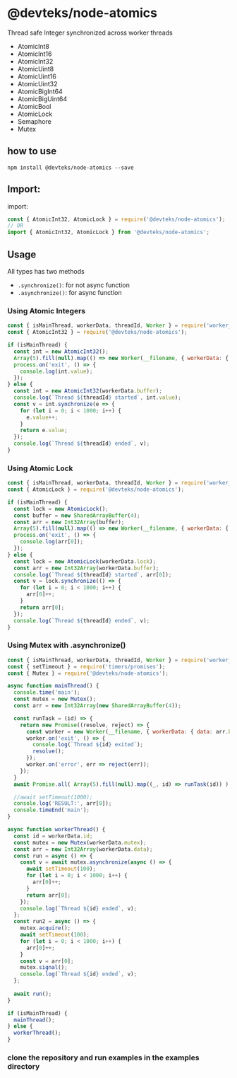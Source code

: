 # @devteks/node-atomics

Thread safe Integer
synchronized across worker threads

- AtomicInt8
- AtomicInt16
- AtomicInt32
- AtomicUint8
- AtomicUint16
- AtomicUint32
- AtomicBigInt64
- AtomicBigUint64
- AtomicBool
- AtomicLock
- Semaphore
- Mutex

## how to use
`npm install @devteks/node-atomics --save` 

## Import:
import:
```javascript
const { AtomicInt32, AtomicLock } = require('@devteks/node-atomics');
// OR
import { AtomicInt32, AtomicLock } from '@devteks/node-atomics';
```

## Usage

All types has two methods
- `.synchronize()`: for not async function
- `.asynchronize()`: for async function

### Using Atomic Integers
```javascript
const { isMainThread, workerData, threadId, Worker } = require('worker_threads');
const { AtomicInt32 } = require('@devteks/node-atomics');

if (isMainThread) {
  const int = new AtomicInt32();
  Array(5).fill(null).map(() => new Worker(__filename, { workerData: { buffer: int.buffer } }));
  process.on('exit', () => {
    console.log(int.value);
  });
} else {
  const int = new AtomicInt32(workerData.buffer);
  console.log(`Thread ${threadId} started`, int.value);
  const v = int.synchronize(e => {
    for (let i = 0; i < 1000; i++) {
      e.value++;
    }
    return e.value;
  });
  console.log(`Thread ${threadId} ended`, v);
}

```

### Using Atomic Lock

```javascript
const { isMainThread, workerData, threadId, Worker } = require('worker_threads');
const { AtomicLock } = require('@devteks/node-atomics');

if (isMainThread) {
  const lock = new AtomicLock();
  const buffer = new SharedArrayBuffer(4);
  const arr = new Int32Array(buffer);
  Array(5).fill(null).map(() => new Worker(__filename, { workerData: { buffer: buffer, lock: lock.buffer } }));
  process.on('exit', () => {
    console.log(arr[0]);
  });
} else {
  const lock = new AtomicLock(workerData.lock);
  const arr = new Int32Array(workerData.buffer);
  console.log(`Thread ${threadId} started`, arr[0]);
  const v = lock.synchronize(() => {
    for (let i = 0; i < 1000; i++) {
      arr[0]++;
    }
    return arr[0];
  });
  console.log(`Thread ${threadId} ended`, v);
}
```

### Using Mutex with .asynchronize()

```javascript
const { isMainThread, workerData, threadId, Worker } = require('worker_threads');
const { setTimeout } = require('timers/promises');
const { Mutex } = require('@devteks/node-atomics');

async function mainThread() {
  console.time('main');
  const mutex = new Mutex();
  const arr = new Int32Array(new SharedArrayBuffer(4));

  const runTask = (id) => {
    return new Promise((resolve, reject) => {
      const worker = new Worker(__filename, { workerData: { data: arr.buffer, mutex: mutex.buffer, id } });
      worker.on('exit', () => {
        console.log(`Thread ${id} exited`);
        resolve();
      });
      worker.on('error', err => reject(err));
    });
  }
  await Promise.all( Array(5).fill(null).map((_, id) => runTask(id)) );

  //await setTimeout(1000);
  console.log('RESULT:', arr[0]);
  console.timeEnd('main');
}

async function workerThread() {
  const id = workerData.id;
  const mutex = new Mutex(workerData.mutex);
  const arr = new Int32Array(workerData.data);
  const run = async () => {
    const v = await mutex.asynchronize(async () => {
      await setTimeout(100);
      for (let i = 0; i < 1000; i++) {
        arr[0]++;
      }
      return arr[0];
    });
    console.log(`Thread ${id} ended`, v);
  };
  const run2 = async () => {
    mutex.acquire();
    await setTimeout(100);
    for (let i = 0; i < 1000; i++) {
      arr[0]++;
    }
    const v = arr[0];
    mutex.signal();
    console.log(`Thread ${id} ended`, v);
  };
  
  await run();
}

if (isMainThread) {
  mainThread();
} else {
  workerThread();
}
```

### clone the repository and run examples in the examples directory
